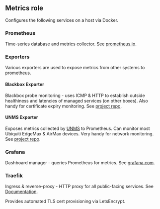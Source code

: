 ## Metrics role

Configures the following services on a host via Docker.

### Prometheus

Time-series database and metrics collector. See [prometheus.io](https://prometheus.io/).

### Exporters

Various exporters are used to expose metrics from other systems to prometheus.

#### Blackbox Exporter

Blackbox probe monitoring - uses ICMP & HTTP to establish outside healthiness and latencies of managed services (on other boxes). Also handy for certificate expiry monitoring. See [project repo](https://github.com/prometheus/blackbox_exporter).

#### UNMS Exporter

Exposes metrics collected by [UNMS](https://unms.com/) to Prometheus. Can monitor most Ubiquiti EdgeMax & AirMax devices. Very handy for network monitoring. See [project repo](https://github.com/ffddorf/unms-exporter).

### Grafana

Dashboard manager - queries Prometheus for metrics. See [grafana.com](https://grafana.com/).

### Traefik

Ingress & reverse-proxy - HTTP proxy for all public-facing services. See [Documentation](https://doc.traefik.io/traefik/).

Provides automated TLS cert provisioning via LetsEncrypt.
